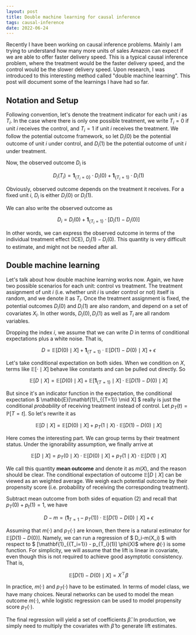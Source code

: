 ```yaml
---
layout: post
title: Double machine learning for causal inference
tags: causal-inference
date: 2022-06-24
---
```


Recently I have been working on causal inference problems. Mainly I am trying to understand how many more units of sales Amazon can expect if we are able to offer faster delivery speed. This is a typical causal inference problem, where the treatment would be the faster delivery speed, and the control would be the slower delivery speed. Upon research, I was introduced to this interesting method called "double machine learning". This post will document some of the learnings I have had so far.

## Notation and Setup

Following convention, let's denote the treatment indicator for each unit $i$ as $T_i$. In the case where there is only one possible treatment, we write $T_i = 0$ if unit $i$ receives the control, and $T_i = 1$ if unit $i$ receives the treatment. We follow the potential outcome framework, so let $D_i(0)$ be the potential outcome of unit $i$ under control, and $D_i(1)$ be the potential outcome of unit $i$ under treatment.

Now, the observed outcome $D_i$ is

$$ D_i (T_i) = \mathbf{1}_{\{T_i = 0\}}\cdot D_i(0) + \mathbf{1}_{\{T_i = 1\}}\cdot D_i(1) $$

Obviously, observed outcome depends on the treatment it receives. For a fixed unit $i$, $D_i$ is either $D_i(0)$ or $D_i(1)$.

We can also write the observed outcome as

$$ D_i = D_i(0) + \mathbf{1}_{\{T_i = 1\}} \cdot [D_i(1) - D_i(0)] $$

In other words, we can express the observed outcome in terms of the individual treatment effect (ICE), $D_i(1) - D_i(0)$. This quantity is very difficult to estimate, and might not be needed after all.

## Double machine learning

Let's talk about how double machine learning works now. Again, we have two possible scenarios for each unit: control vs treatment. The treatment assignment of unit $i$ (i.e. whether unit $i$ is under control or not) itself is random, and we denote it as $T_i$. Once the treatment assignment is fixed, the potential outcomes $D_i(0)$ and $D_i(1)$ are also random, and depend on a set of covariates $X_i$. In other words, $D_i(0), D_i(1)$ as well as $T_i$ are all random variables.

Dropping the index $i$, we assume that we can write $D$ in terms of conditional expectations plus a white noise. That is,

$$
    D = \mathbb{E}\left[D(0)\mid X\right] + \mathbf{1}_{\{T=1\}}\cdot \mathbb{E}\left[D(1) - D(0) \mid X\right] + \epsilon
$$

Let's take conditional expectation on both sides. When we condition on $X$, terms like  $\mathbb{E}[\cdot \mid X]$ behave like constants and can be pulled out directly. So

$$ \mathbb{E}[D\mid X]=\mathbb{E}[D(0)\mid X] + \mathbb{E}[\mathbf{1}_{\{T=1\}} \mid X]\cdot  \mathbb{E}\left[D(1) - D(0) \mid X\right] $$

But since it's an indicator function in the expectation, the conditional expectation $ \mathbb{E}[\mathbf{1}\\_{\{T=1\}} \mid X] $ really is just the conditional _probability_ of receiving treatment instead of control. Let $p_T(t) = \mathbb{P}\left[T=t\right]$. So let's rewrite it as


$$ \mathbb{E}[D\mid X]=\mathbb{E}[D(0)\mid X] +  p_T(1 \mid X)\cdot  \mathbb{E}\left[D(1) - D(0) \mid X\right] $$

Here comes the interesting part. We can group terms by their treatment status. Under the ignorability assumption, we finally arrive at

$$
    \mathbb{E}\left[D\mid X\right] = p_T(0\mid X)\cdot \mathbb{E}\left[D(0)\mid X\right] + p_T(1\mid X)\cdot \mathbb{E}\left[D(1)\mid X\right]
$$

We call this quantity __mean outcome__ and denote it as $m(X)$, and the reason should be clear. The conditional expectation of outcome $\mathbb{E}\left[D\mid X\right]$ can be viewed as an weighted average. We weigh each potential outcome by their propensity score (i.e. probability of receiving the corresponding treatment).

Subtract mean outcome from both sides of equation (2) and recall that $p_T(0) + p_t(1) = 1$, we have

$$ D - m = \left(\mathbf{1}_{T = 1} - p_T(1)\right) \cdot \mathbb{E}\left[ D(1) - D(0)\mid X\right] + \epsilon $$

Assuming that $m(\cdot)$ and $p_T(\cdot)$ are known, then there is a natural estimator for $\mathbb{E}\left[D(1) - D(0)\right]$. Namely, we can run a regression of $ D_i-m(X_i) $ with respect to $ \[\mathbf{1}\_{\{T_i=1\}} - p\_{T_i}(1)\] \phi(X)$ where $\phi(\cdot)$ is some function. For simplicity, we will assume that the lift is linear in covariate, even though this is not required to achieve good asymptotic consistency. That is,

$$ \mathbb{E}\left[D(1) - D(0)\mid X\right] = X^\top \beta $$

In practice, $m(\cdot)$ and $p_T(\cdot)$ have to be estimated. In terms of model class, we have many choices. Neural networks can be used to model the mean outcome $m(\cdot)$, while logistic regression can be used to model propensity score $p_T(\cdot)$.

The final regression will yield a set of coefficients $\hat{\beta}$. In production, we simply need to multiply the covariates with $\hat{\beta}$ to generate lift estimates.
